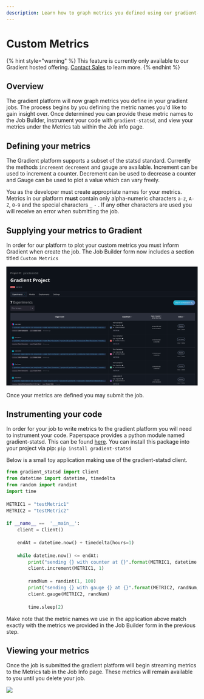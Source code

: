```yaml
---
description: Learn how to graph metrics you defined using our gradient-statsd client.
---
```


# Custom Metrics

{% hint style="warning" %}
This feature is currently only available to our Gradient hosted offering. [Contact Sales](https://info.paperspace.com/contact-sales) to learn more. 
{% endhint %}

## Overview

The gradient platform will now graph metrics you define in your gradient jobs. The process begins by you defining the metric names you'd like to gain insight over. Once determined you can provide these metric names to the Job Builder, instrument your code with `gradient-statsd`, and view your metrics under the Metrics tab within the Job info page.

## Defining your metrics

The Gradient platform supports a subset of the statsd standard. Currently the methods `increment` `decrement` and gauge are available. Increment can be used to increment a counter. Decrement can be used to decrease a counter and Gauge can be used to plot a value which can vary freely. 

You as the developer must create appropriate names for your metrics. Metrics in our platform **must** contain only alpha-numeric characters `a-z`, `A-Z`, `0-9` and the special characters `_` `-` . If any other characters are used you will receive an error when submitting the job. 

## Supplying your metrics to Gradient

In order for our platform to plot your custom metrics you must inform Gradient when create the job. The Job Builder form now includes a section titled `Custom Metrics`

![](../../.gitbook/assets/image.png)

Once your metrics are defined you may submit the job.

## Instrumenting your code

In order for your job to write metrics to the gradient platform you will need to instrument your code. Paperspace provides a python module named gradient-statsd. This can be found [here](https://pypi.org/project/gradient-statsd/). You can install this package into your project via pip: `pip install gradient-statsd`

Below is a small toy application making use of the gradient-statsd client. 

```python
from gradient_statsd import Client
from datetime import datetime, timedelta
from random import randint
import time

METRIC1 = "testMetric1"
METRIC2 = "testMetric2"

if __name__ ==  '__main__':
    client = Client()

    endAt = datetime.now() + timedelta(hours=1)

    while datetime.now() <= endAt:
        print("sending {} with counter at {}".format(METRIC1, datetime.now().isoformat()))
        client.increment(METRIC1, 1)

        randNum = randint(1, 100)
        print("sending {} with gauge {} at {}".format(METRIC2, randNum, datetime.now().isoformat()))
        client.gauge(METRIC2, randNum)

        time.sleep(2)

```

 Make note that the metric names we use in the application above match exactly with the metrics we provided in the Job Builder form in the previous step.

## Viewing your metrics

Once the job is submitted the gradient platform will begin streaming metrics to the Metrics tab in the Job Info page.  These metrics will remain available to you until you delete your job. 

![](../../.gitbook/assets/custom-metrics.jpg)


